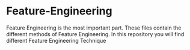 # Feature-Engineering
Feature Engineering is the most important part. These files contain the different methods of Feature Engineering.
In this repository you will find different Feature Engineering Technique
